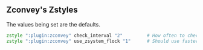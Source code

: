 ## Zconvey's Zstyles

The values being set are the defaults.

```zsh
zstyle ":plugin:zconvey" check_interval "2"         # How often to check if there are new commands
zstyle ":plugin:zconvey" use_zsystem_flock "1"      # Should use faster zsystem's flock when it's possible
```
